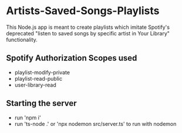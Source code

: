 # Artists-Saved-Songs-Playlists

This Node.js app is meant to create playlists which imitate Spotify's deprecated "listen to saved songs by specific artist in Your Library" functionality.

## Spotify Authorization Scopes used

- playlist-modify-private
- playlist-read-public
- user-library-read

## Starting the server

- run 'npm i'
- run 'ts-node .' or 'npx nodemon src/server.ts' to run with nodemon
